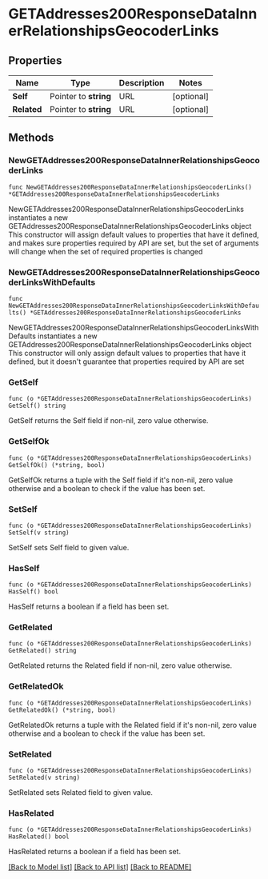 # GETAddresses200ResponseDataInnerRelationshipsGeocoderLinks

## Properties

Name | Type | Description | Notes
------------ | ------------- | ------------- | -------------
**Self** | Pointer to **string** | URL | [optional] 
**Related** | Pointer to **string** | URL | [optional] 

## Methods

### NewGETAddresses200ResponseDataInnerRelationshipsGeocoderLinks

`func NewGETAddresses200ResponseDataInnerRelationshipsGeocoderLinks() *GETAddresses200ResponseDataInnerRelationshipsGeocoderLinks`

NewGETAddresses200ResponseDataInnerRelationshipsGeocoderLinks instantiates a new GETAddresses200ResponseDataInnerRelationshipsGeocoderLinks object
This constructor will assign default values to properties that have it defined,
and makes sure properties required by API are set, but the set of arguments
will change when the set of required properties is changed

### NewGETAddresses200ResponseDataInnerRelationshipsGeocoderLinksWithDefaults

`func NewGETAddresses200ResponseDataInnerRelationshipsGeocoderLinksWithDefaults() *GETAddresses200ResponseDataInnerRelationshipsGeocoderLinks`

NewGETAddresses200ResponseDataInnerRelationshipsGeocoderLinksWithDefaults instantiates a new GETAddresses200ResponseDataInnerRelationshipsGeocoderLinks object
This constructor will only assign default values to properties that have it defined,
but it doesn't guarantee that properties required by API are set

### GetSelf

`func (o *GETAddresses200ResponseDataInnerRelationshipsGeocoderLinks) GetSelf() string`

GetSelf returns the Self field if non-nil, zero value otherwise.

### GetSelfOk

`func (o *GETAddresses200ResponseDataInnerRelationshipsGeocoderLinks) GetSelfOk() (*string, bool)`

GetSelfOk returns a tuple with the Self field if it's non-nil, zero value otherwise
and a boolean to check if the value has been set.

### SetSelf

`func (o *GETAddresses200ResponseDataInnerRelationshipsGeocoderLinks) SetSelf(v string)`

SetSelf sets Self field to given value.

### HasSelf

`func (o *GETAddresses200ResponseDataInnerRelationshipsGeocoderLinks) HasSelf() bool`

HasSelf returns a boolean if a field has been set.

### GetRelated

`func (o *GETAddresses200ResponseDataInnerRelationshipsGeocoderLinks) GetRelated() string`

GetRelated returns the Related field if non-nil, zero value otherwise.

### GetRelatedOk

`func (o *GETAddresses200ResponseDataInnerRelationshipsGeocoderLinks) GetRelatedOk() (*string, bool)`

GetRelatedOk returns a tuple with the Related field if it's non-nil, zero value otherwise
and a boolean to check if the value has been set.

### SetRelated

`func (o *GETAddresses200ResponseDataInnerRelationshipsGeocoderLinks) SetRelated(v string)`

SetRelated sets Related field to given value.

### HasRelated

`func (o *GETAddresses200ResponseDataInnerRelationshipsGeocoderLinks) HasRelated() bool`

HasRelated returns a boolean if a field has been set.


[[Back to Model list]](../README.md#documentation-for-models) [[Back to API list]](../README.md#documentation-for-api-endpoints) [[Back to README]](../README.md)


